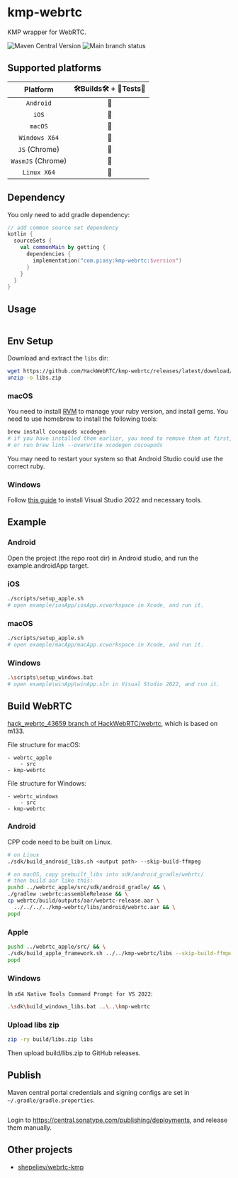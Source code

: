 # kmp-webrtc

KMP wrapper for WebRTC.

![Maven Central Version](https://img.shields.io/maven-central/v/com.piasy/kmp-webrtc) ![Main branch status](https://github.com/HackWebRTC/kmp-webrtc/actions/workflows/ci.yaml/badge.svg?branch=main)

## Supported platforms

|      Platform      | 🛠Builds🛠 + 🔬Tests🔬 |
| :----------------: | :------------------: |
|     `Android`      |          🚀          |
|       `iOS`        |          🚀          |
|      `macOS`       |          🚀          |
|   `Windows X64`    |          🚀          |
| `JS`     (Chrome)  |          🔮          |
| `WasmJS` (Chrome)  |          🔮          |
|    `Linux X64`     |          🔮          |

## Dependency

You only need to add gradle dependency:

```kotlin
// add common source set dependency
kotlin {
  sourceSets {
    val commonMain by getting {
      dependencies {
        implementation("com.piasy:kmp-webrtc:$version")
      }
    }
  }
}
```

## Usage

```kotlin
```

## Env Setup

Download and extract the `libs` dir:

```bash
wget https://github.com/HackWebRTC/kmp-webrtc/releases/latest/download/libs.zip
unzip -o libs.zip
```

### macOS

You need to install [RVM](https://rvm.io/) to manage your ruby version, and install gems. You need to use homebrew to install the following tools:

```bash
brew install cocoapods xcodegen
# if you have installed them earlier, you need to remove them at first,
# or run brew link --overwrite xcodegen cocoapods
```

You may need to restart your system so that Android Studio could use the correct ruby.

### Windows

Follow [this guide](https://chromium.googlesource.com/chromium/src/+/master/docs/windows_build_instructions.md) to install Visual Studio 2022 and necessary tools.

## Example

### Android

Open the project (the repo root dir) in Android studio, and run the example.androidApp target.

### iOS

```bash
./scripts/setup_apple.sh
# open example/iosApp/iosApp.xcworkspace in Xcode, and run it.
```

### macOS

```bash
./scripts/setup_apple.sh
# open example/macApp/macApp.xcworkspace in Xcode, and run it.
```

### Windows

```bash
.\scripts\setup_windows.bat
# open example\winApp\winApp.sln in Visual Studio 2022, and run it.
```

## Build WebRTC

[hack_webrtc_43659 branch of HackWebRTC/webrtc](https://github.com/HackWebRTC/webrtc/tree/hack_webrtc_43659), which is based on m133.

File structure for macOS:

```
- webrtc_apple
    - src
- kmp-webrtc
```

File structure for Windows:

```
- webrtc_windows
    - src
- kmp-webrtc
```

### Android

CPP code need to be built on Linux.

```bash
# on Linux
./sdk/build_android_libs.sh <output path> --skip-build-ffmpeg

# on macOS, copy prebuilt_libs into sdk/android_gradle/webrtc/
# then build aar like this:
pushd ../webrtc_apple/src/sdk/android_gradle/ && \
./gradlew :webrtc:assembleRelease && \
cp webrtc/build/outputs/aar/webrtc-release.aar \
  ../../../../kmp-webrtc/libs/android/webrtc.aar && \
popd
```

### Apple

```bash
pushd ../webrtc_apple/src/ && \
./sdk/build_apple_framework.sh ../../kmp-webrtc/libs --skip-build-ffmpeg && \
popd
```

### Windows

In `x64 Native Tools Command Prompt for VS 2022`:

```bash
.\sdk\build_windows_libs.bat ..\..\kmp-webrtc
```

### Upload libs zip

```bash
zip -ry build/libs.zip libs
```

Then upload build/libs.zip to GitHub releases.

## Publish

Maven central portal credentials and signing configs are set in `~/.gradle/gradle.properties`.

```bash
```

Login to https://central.sonatype.com/publishing/deployments, and release them manually.

## Other projects

- [shepeliev/webrtc-kmp](https://github.com/shepeliev/webrtc-kmp)
